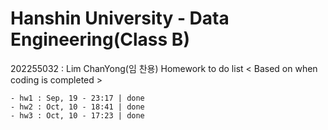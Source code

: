 # Hanshin University - Data Engineering(Class B)
202255032 : Lim ChanYong(임 찬용)
Homework to do list
< Based on when coding is completed >
```
- hw1 : Sep, 19 - 23:17 | done
- hw2 : Oct, 10 - 18:41 | done
- hw3 : Oct, 10 - 17:23 | done
```
